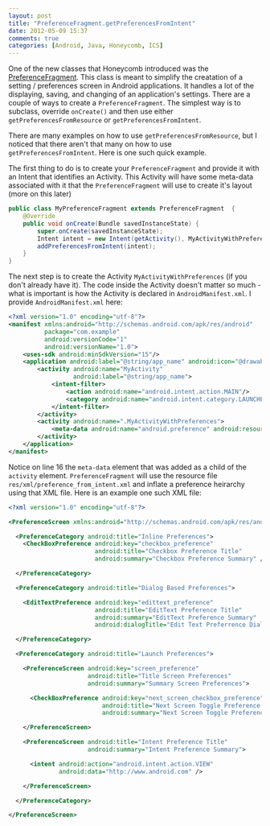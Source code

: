 ```yaml
---
layout: post
title: "PreferenceFragment.getPreferencesFromIntent"
date: 2012-05-09 15:37
comments: true
categories: [Android, Java, Honeycomb, ICS]
---
```


One of the new classes that Honeycomb introduced was the [PreferenceFragment](http://developer.android.com/reference/android/preference/PreferenceFragment.html). This class is meant to simplify the creatation of a setting / preferences screen in Android applications. It handles a lot of the displaying, saving, and changing of an application's settings. There are a couple of ways to create a `PreferenceFragment`. The simplest way is to subclass, override `onCreate()` and then use either `getPreferencesFromResource` or `getPreferencesFromIntent`.

There are many examples on how to use `getPreferencesFromResource`, but I noticed that there aren't that many on how to use `getPreferencesFromIntent`. Here is one such quick example.

<!-- more -->

The first thing to do is to create your `PreferenceFragment` and provide it with an Intent that identifies an Activity. This Activity will have some meta-data associated with it that the `PreferenceFragment` will use to create it's layout (more on this later)

``` Java [MyPreferenceFragment.java] 
public class MyPreferenceFragment extends PreferenceFragment  {
    @Override
    public void onCreate(Bundle savedInstanceState) {
        super.onCreate(savedInstanceState); 
        Intent intent = new Intent(getActivity(), MyActivityWithPreferences.class );
        addPreferencesFromIntent(intent);
    }
}
```

The next step is to create the Activity `MyActivityWithPreferences` (if you don't already have it). The code inside the Activity doesn't matter so much - what is important is how the Activity is declared in `AndroidManifest.xml`.  I provide `AndroidManifest.xml` here:

``` xml [AndroidManifest.xml]
<?xml version="1.0" encoding="utf-8"?>
<manifest xmlns:android="http://schemas.android.com/apk/res/android"
          package="com.example"
          android:versionCode="1"
          android:versionName="1.0">
    <uses-sdk android:minSdkVersion="15"/>
    <application android:label="@string/app_name" android:icon="@drawable/ic_launcher">
        <activity android:name="MyActivity"
                  android:label="@string/app_name">
            <intent-filter>
                <action android:name="android.intent.action.MAIN"/>
                <category android:name="android.intent.category.LAUNCHER"/>
            </intent-filter>
        </activity>
        <activity android:name=".MyActivityWithPreferences">
            <meta-data android:name="android.preference" android:resource="@xml/preference_from_intent"/>
        </activity>
    </application>
</manifest>
```

Notice on line 16 the `meta-data` element that was added as a child of the `activity` element. `PreferenceFragment` will use the resource file `res/xml/preference_from_intent.xml` and inflate a preference heirarchy using that XML file. Here is an example one such XML file:

``` xml [res/xml/preference_from_intent.xml] 
<?xml version="1.0" encoding="utf-8"?>

<PreferenceScreen xmlns:android="http://schemas.android.com/apk/res/android">

  <PreferenceCategory android:title="Inline Preferences">
    <CheckBoxPreference android:key="checkbox_preference"
                        android:title="Checkbox Preference Title"
                        android:summary="Checkbox Preference Summary" />

  </PreferenceCategory>

  <PreferenceCategory android:title="Dialog Based Preferences">

    <EditTextPreference android:key="edittext_preference"
                        android:title="EditText Preference Title"
                        android:summary="EditText Preference Summary"
                        android:dialogTitle="Edit Text Preferrence Dialog Title" />

  </PreferenceCategory>

  <PreferenceCategory android:title="Launch Preferences">

    <PreferenceScreen android:key="screen_preference"
                      android:title="Title Screen Preferences"
                      android:summary="Summary Screen Preferences">

      <CheckBoxPreference android:key="next_screen_checkbox_preference"
                          android:title="Next Screen Toggle Preference Title"
                          android:summary="Next Screen Toggle Preference Summary" />

    </PreferenceScreen>

    <PreferenceScreen android:title="Intent Preference Title"
                      android:summary="Intent Preference Summary">

      <intent android:action="android.intent.action.VIEW"
              android:data="http://www.android.com" />

    </PreferenceScreen>

  </PreferenceCategory>

</PreferenceScreen>
```

